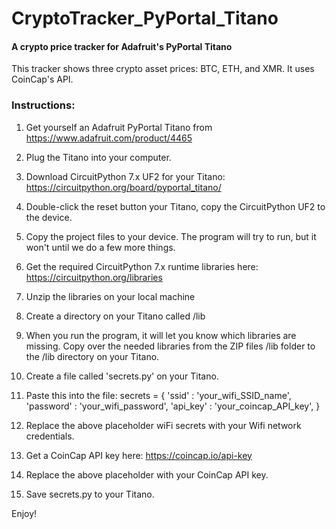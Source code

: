 # CryptoTracker_PyPortal_Titano
#### A crypto price tracker for Adafruit's PyPortal Titano

This tracker shows three crypto asset prices: BTC, ETH, and XMR. It uses CoinCap's API.

### Instructions:
1. Get yourself an Adafruit PyPortal Titano from https://www.adafruit.com/product/4465
2. Plug the Titano into your computer.
3. Download CircuitPython 7.x UF2 for your Titano: https://circuitpython.org/board/pyportal_titano/
4. Double-click the reset button your Titano, copy the CircuitPython UF2 to the device. 
5. Copy the project files to your device. The program will try to run, but it won't until we do a few more things.
6. Get the required CircuitPython 7.x runtime libraries here: https://circuitpython.org/libraries
7. Unzip the libraries on your local machine
8. Create a directory on your Titano called /lib
9. When you run the program, it will let you know which libraries are missing. Copy over the needed libraries from the ZIP files /lib folder to the /lib directory on your Titano.
10. Create a file called 'secrets.py' on your Titano.
11. Paste this into the file:
secrets = {
    'ssid' : 'your_wifi_SSID_name',
    'password' : 'your_wifi_password',
    'api_key' : 'your_coincap_API_key',
    }

12. Replace the above placeholder wiFi secrets with your Wifi network credentials.
13. Get a CoinCap API key here: https://coincap.io/api-key
14. Replace the above placeholder with your CoinCap API key.
15. Save secrets.py to your Titano. 

Enjoy!